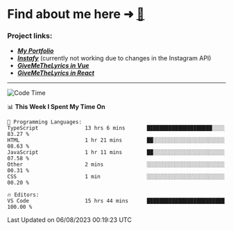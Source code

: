 # Find about me here ➜ [🧑](https://pauabella.dev)

### Project links:
- ***[My Portfolio](https://pauabella.dev)***
- ***[Instafy](https://instafy.me)*** (currently not working due to changes in the Instagram API)
- ***[GiveMeTheLyrics in Vue](https://lyrics.pauabella.dev)***
- ***[GiveMeTheLyrics in React](https://pauabella.dev/GiveMeTheLyrics)***

---
<!--START_SECTION:waka-->
![Code Time](http://img.shields.io/badge/Code%20Time-2%2C358%20hrs%2010%20mins-blue)

📊 **This Week I Spent My Time On** 

```text
💬 Programming Languages: 
TypeScript               13 hrs 6 mins       █████████████████████░░░░   83.27 % 
HTML                     1 hr 21 mins        ██░░░░░░░░░░░░░░░░░░░░░░░   08.63 % 
JavaScript               1 hr 11 mins        ██░░░░░░░░░░░░░░░░░░░░░░░   07.58 % 
Other                    2 mins              ░░░░░░░░░░░░░░░░░░░░░░░░░   00.31 % 
CSS                      1 min               ░░░░░░░░░░░░░░░░░░░░░░░░░   00.20 % 

🔥 Editors: 
VS Code                  15 hrs 44 mins      █████████████████████████   100.00 % 
```


 Last Updated on 06/08/2023 00:19:23 UTC
<!--END_SECTION:waka-->
